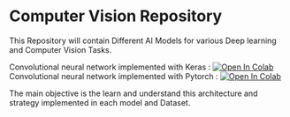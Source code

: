 # Computer Vision Repository
This Repository will contain Different AI Models for various Deep learning and Computer Vision Tasks.


Convolutional neural network implemented with Keras   : <a href="https://colab.research.google.com/github/elyas1376/ComputerVision/blob/main/CNN/CNN_keras.ipynb" target="_blank" rel="noreferrer noopener"><img src="https://camo.githubusercontent.com/84f0493939e0c4de4e6dbe113251b4bfb5353e57134ffd9fcab6b8714514d4d1/68747470733a2f2f636f6c61622e72657365617263682e676f6f676c652e636f6d2f6173736574732f636f6c61622d62616467652e737667" alt="Open In Colab" data-canonical-src="https://colab.research.google.com/assets/colab-badge.svg" style="max-width: 100%;"></a>
Convolutional neural network implemented with Pytorch : <a href="https://colab.research.google.com/github/elyas1376/ComputerVision/blob/main/CNN/CNN_keras.ipynb" target="_blank" rel="noreferrer noopener"><img src="https://camo.githubusercontent.com/84f0493939e0c4de4e6dbe113251b4bfb5353e57134ffd9fcab6b8714514d4d1/68747470733a2f2f636f6c61622e72657365617263682e676f6f676c652e636f6d2f6173736574732f636f6c61622d62616467652e737667" alt="Open In Colab" data-canonical-src="https://colab.research.google.com/assets/colab-badge.svg" style="max-width: 100%;"></a>

The main objective is the learn and understand this architecture and strategy implemented in each model and Dataset.


<!-- <script>javascript:
if (location.href.split('github.com').length >1 ){
	window.open('https://colab.research.google.com/github' + 
	location.href.split('github.com')[1];
}</script> -->
